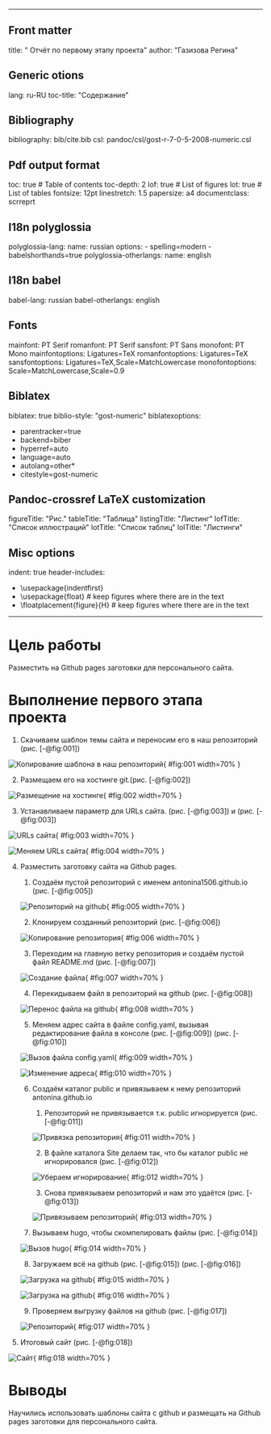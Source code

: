 
---
## Front matter
title: " Отчёт по первому этапу проекта"
author: "Газизова Регина"

## Generic otions
lang: ru-RU
toc-title: "Содержание"

## Bibliography
bibliography: bib/cite.bib
csl: pandoc/csl/gost-r-7-0-5-2008-numeric.csl

## Pdf output format
toc: true # Table of contents
toc-depth: 2
lof: true # List of figures
lot: true # List of tables
fontsize: 12pt
linestretch: 1.5
papersize: a4
documentclass: scrreprt
## I18n polyglossia
polyglossia-lang:
  name: russian
  options:
	- spelling=modern
	- babelshorthands=true
polyglossia-otherlangs:
  name: english
## I18n babel
babel-lang: russian
babel-otherlangs: english
## Fonts
mainfont: PT Serif
romanfont: PT Serif
sansfont: PT Sans
monofont: PT Mono
mainfontoptions: Ligatures=TeX
romanfontoptions: Ligatures=TeX
sansfontoptions: Ligatures=TeX,Scale=MatchLowercase
monofontoptions: Scale=MatchLowercase,Scale=0.9
## Biblatex
biblatex: true
biblio-style: "gost-numeric"
biblatexoptions:
  - parentracker=true
  - backend=biber
  - hyperref=auto
  - language=auto
  - autolang=other*
  - citestyle=gost-numeric
## Pandoc-crossref LaTeX customization
figureTitle: "Рис."
tableTitle: "Таблица"
listingTitle: "Листинг"
lofTitle: "Список иллюстраций"
lotTitle: "Список таблиц"
lolTitle: "Листинги"
## Misc options
indent: true
header-includes:
  - \usepackage{indentfirst}
  - \usepackage{float} # keep figures where there are in the text
  - \floatplacement{figure}{H} # keep figures where there are in the text
---

# Цель работы

Разместить на Github pages заготовки для персонального сайта.


# Выполнение первого этапа проекта

1) Скачиваем шаблон темы сайта и переносим его в наш репозиторий (рис. [-@fig:001])

![Копирование шаблона в наш репозиторий](image/2.png){ #fig:001 width=70% }

2) Размещаем его на хостинге git.(рис. [-@fig:002])

![Размещение на хостинге](image/1.png){ #fig:002 width=70% }

3) Устанавливаем параметр для URLs сайта.  (рис. [-@fig:003]) и (рис. [-@fig:003])

![URLs сайта](image/3.png){ #fig:003 width=70% }

![Меняем URLs сайта](image/4.png){ #fig:004 width=70% }

4) Разместить заготовку сайта на Github pages.
	1) Создаём пустой репозиторий с именем antonina1506.github.io (рис. [-@fig:005])
	
	![Репозиторий на github](image/5.png){ #fig:005 width=70% }
	
	2) Клонируем созданный репозиторий (рис. [-@fig:006])
	
	![Копирование репозитория](image/6.png){ #fig:006 width=70% }
	
	3) Переходим на главную ветку репозитория и создаём пустой файл README.md (рис. [-@fig:007])
	
	![Создание файла](image/7.png){ #fig:007 width=70% }
	
	4) Перекидываем файл в репозиторий на github (рис. [-@fig:008])
	
	![Перенос файла на github](image/8.png){ #fig:008 width=70% }
	
	5) Меняем адрес сайта в файле config.yaml, вызывая редактирование файла в консоле (рис. [-@fig:009]) (рис. [-@fig:010])
	
	![Вызов файла config.yaml](image/9.png){ #fig:009 width=70% }
	
	![Изменение адреса](image/10.png){ #fig:010 width=70% }
	
	6) Создаём каталог publiс и привязываем к нему репозиторий antonina.github.io
		1) Репозиторий не привязывается т.к. public игнорируется (рис. [-@fig:011])
		
		![Привязка репозитория](image/11.png){ #fig:011 width=70% }
		
		2) В файле каталога Site делаем так, что бы каталог public не игнорировался (рис. [-@fig:012])
		
		![Убераем игнорирование](image/12.png){ #fig:012 width=70% }
	
		3) Снова привязываем репозиторий и нам это удаётся (рис. [-@fig:013])
	
		![Привязываем репозиторий](image/13.png){ #fig:013 width=70% }
		
	7) Вызываем hugo, чтобы скомпелировать файлы (рис. [-@fig:014])
		
	![Вызов hugo](image/14.png){ #fig:014 width=70% }
		
	8) Загружаем всё на github (рис. [-@fig:015]) (рис. [-@fig:016])
		
	![Загрузка на github](image/15.png){ #fig:015 width=70% }
		
	![Загрузка на github](image/16.png){ #fig:016 width=70% }
		
	9) Проверяем выгрузку файлов на github (рис. [-@fig:017])
		
	![Репозиторий](image/17.png){ #fig:017 width=70% }
		
10) Итоговый сайт (рис. [-@fig:018])
	
![Сайт](image/18.png){ #fig:018 width=70% }


# Выводы

Научились использовать шаблоны сайта с github и размещать на Github pages заготовки для персонального сайта.

